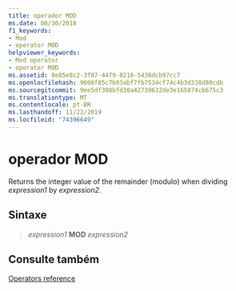 ```yaml
---
title: operador MOD
ms.date: 08/30/2018
f1_keywords:
- Mod
- operator MOD
helpviewer_keywords:
- Mod operator
- operator MOD
ms.assetid: 8e05e8c2-3f07-44f9-8216-5436dcb97cc7
ms.openlocfilehash: 9008f85c7b93abf7fb7534cf74c4b3d338d80cdb
ms.sourcegitcommit: 9ee5df398bfd30a42739632de3e165874cb675c3
ms.translationtype: MT
ms.contentlocale: pt-BR
ms.lasthandoff: 11/22/2019
ms.locfileid: "74396649"
---
```

# <a name="operator-mod"></a>operador MOD

Returns the integer value of the remainder (modulo) when dividing *expression1* by *expression2*.

## <a name="syntax"></a>Sintaxe

> *expression1* **MOD** *expression2*

## <a name="see-also"></a>Consulte também

[Operators reference](operators-reference.md)
